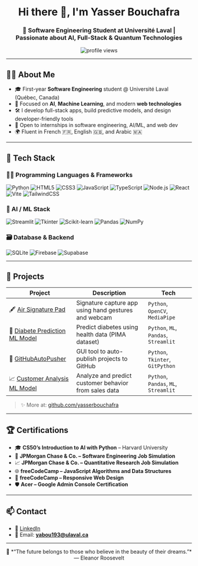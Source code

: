 <h1 align="center">Hi there 👋, I'm Yasser Bouchafra</h1>
<h3 align="center">🚀 Software Engineering Student at Université Laval | Passionate about AI, Full-Stack & Quantum Technologies</h3>

<p align="center">
  <img src="https://komarev.com/ghpvc/?username=yasserbouchafra&label=Profile%20views&color=blueviolet&style=flat" alt="profile views" />
</p>

---

## 🧑‍💻 About Me

- 🎓 First-year **Software Engineering** student @ Université Laval (Québec, Canada)
- 🧠 Focused on **AI**, **Machine Learning**, and modern **web technologies**
- 🛠️ I develop full-stack apps, build predictive models, and design developer-friendly tools
- 💼 Open to internships in software engineering, AI/ML, and web dev
- 🌍 Fluent in French 🇫🇷, English 🇬🇧, and Arabic 🇲🇦

---

## 🧰 Tech Stack

### 👨‍💻 Programming Languages & Frameworks
![Python](https://img.shields.io/badge/Python-3776AB?style=for-the-badge&logo=python&logoColor=white)
![HTML5](https://img.shields.io/badge/HTML5-E34F26?style=for-the-badge&logo=html5&logoColor=white)
![CSS3](https://img.shields.io/badge/CSS3-1572B6?style=for-the-badge&logo=css3&logoColor=white)
![JavaScript](https://img.shields.io/badge/JavaScript-F7DF1E?style=for-the-badge&logo=javascript&logoColor=black)
![TypeScript](https://img.shields.io/badge/TypeScript-3178C6?style=for-the-badge&logo=typescript&logoColor=white)
![Node.js](https://img.shields.io/badge/Node.js-339933?style=for-the-badge&logo=nodedotjs&logoColor=white)
![React](https://img.shields.io/badge/React-20232A?style=for-the-badge&logo=react&logoColor=61DAFB)
![Vite](https://img.shields.io/badge/Vite-646CFF?style=for-the-badge&logo=vite&logoColor=white)
![TailwindCSS](https://img.shields.io/badge/TailwindCSS-06B6D4?style=for-the-badge&logo=tailwindcss&logoColor=white)

### 🧠 AI / ML Stack
![Streamlit](https://img.shields.io/badge/Streamlit-FF4B4B?style=for-the-badge&logo=streamlit&logoColor=white)
![Tkinter](https://img.shields.io/badge/Tkinter-FFB400?style=for-the-badge&logo=python&logoColor=white)
![Scikit-learn](https://img.shields.io/badge/Scikit--learn-F7931E?style=for-the-badge&logo=scikit-learn&logoColor=white)
![Pandas](https://img.shields.io/badge/Pandas-150458?style=for-the-badge&logo=pandas&logoColor=white)
![NumPy](https://img.shields.io/badge/Numpy-013243?style=for-the-badge&logo=numpy&logoColor=white)

### 🗃️ Database & Backend
![SQLite](https://img.shields.io/badge/SQLite-003B57?style=for-the-badge&logo=sqlite&logoColor=white)
![Firebase](https://img.shields.io/badge/Firebase-FFCA28?style=for-the-badge&logo=firebase&logoColor=black)
![Supabase](https://img.shields.io/badge/Supabase-3ECF8E?style=for-the-badge&logo=supabase&logoColor=white)

---

## 📂 Projects

| Project | Description | Tech |
|--------|-------------|------|
| 🖋️ [Air Signature Pad](https://github.com/yasserbouchafra/air-signature-pad) | Signature capture app using hand gestures and webcam | `Python`, `OpenCV`, `MediaPipe` |
| 🧬 [Diabete Prediction ML Model](https://github.com/yasserbouchafra/Diabete-Prediction-ML-Model) | Predict diabetes using health data (PIMA dataset) | `Python`, `ML`, `Pandas`, `Streamlit` |
| 🚀 [GitHubAutoPusher](https://github.com/yasserbouchafra/GithubAutoPusher) | GUI tool to auto-publish projects to GitHub | `Python`, `Tkinter`, `GitPython` |
| 📈 [Customer Analysis ML Model](https://github.com/yasserbouchafra/Customer-Analysis-ML-Model) | Analyze and predict customer behavior from sales data | `Python`, `Pandas`, `ML`, `Streamlit` |

> ✨ More at: [github.com/yasserbouchafra](https://github.com/yasserbouchafra?tab=repositories)

---

## 🏆 Certifications

- 🎓 **CS50’s Introduction to AI with Python** – Harvard University
- 💼 **JPMorgan Chase & Co. – Software Engineering Job Simulation**
- 📈 **JPMorgan Chase & Co. – Quantitative Research Job Simulation**
- 🌐 **freeCodeCamp – JavaScript Algorithms and Data Structures**
- 🎨 **freeCodeCamp – Responsive Web Design**
- 🛡 **Acer – Google Admin Console Certification**

---

## 📫 Contact

- 🔗 [LinkedIn](https://www.linkedin.com/in/yasser-bouchafra-b1b17b313/)
- 📧 Email: **yabou193@ulaval.ca**

---

<p align="center">🧠 *“The future belongs to those who believe in the beauty of their dreams.”* — Eleanor Roosevelt</p>
